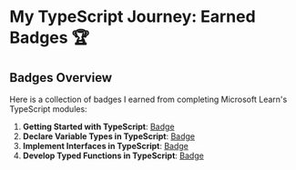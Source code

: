 # My TypeScript Journey: Earned Badges 🏆

## Badges Overview

Here is a collection of badges I earned from completing Microsoft Learn's TypeScript modules:

1. **Getting Started with TypeScript**: [Badge](https://learn.microsoft.com/en-us/users/marta109-2774/achievements/uflcelr3)
2. **Declare Variable Types in TypeScript**: [Badge](https://learn.microsoft.com/api/achievements/share/en-us/Marta109-2774/9N5658HU?sharingId=1CB56FB2C77C12BA)
3. **Implement Interfaces in TypeScript**: [Badge](https://learn.microsoft.com/api/achievements/share/en-us/Marta109-2774/YV8FFHKR?sharingId=1CB56FB2C77C12BA)
4. **Develop Typed Functions in TypeScript**: [Badge](https://learn.microsoft.com/api/achievements/share/en-us/Marta109-2774/EJZME7EP?sharingId=1CB56FB2C77C12BA)

